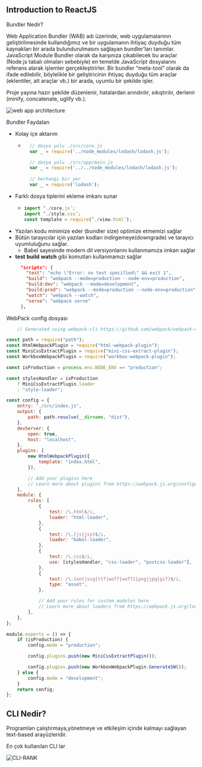 ## Introduction to ReactJS

Bundler Nedir?

Web Application Bundler (WAB) adı üzerinde, web uygulamalarının geliştirilmesinde kullandığımız ve bir uygulamanın ihtiyaç duyduğu tüm kaynakları bir arada bulundurulmasını sağlayan bundler’ları tanımlar. JavaScript Module Bundler olarak da karşınıza çıkabilecek bu araçlar (Node.js tabalı olmaları sebebiyle) en temelde JavaScript dosyalarını referans alarak işlemler gerçekleştirirler. Bir bundler “meta-tool” olarak da ifade edilebilir, böylelikle bir geliştiricinin ihtiyaç duyduğu tüm araçlar (eklentiler, alt araçlar vb.) bir arada, uyumlu bir şekilde işler.

Proje yayına hazır şekilde düzenlenir, hatalardan arındırılır, sıkıştırılır, derlenir (minify, concatenate, uglify vb.).

![web app architecture](https://ceaksan.com/tr/web-application-module-bundler-nedir/web-app-mimarisi.jpg)


Bundler Faydaları
* Kolay içe aktarım
    * ```js
        // dosya yolu ./src/core.js 
        var _ = require('../node_modules/lodash/lodash.js');

        // dosya yolu ./src/app/main.js
        var _ = require('../../node_modules/lodash/lodash.js'); 
        
        // herhangi bir yer
        var _ = require('lodash');
      ```
* Farklı dosya tiplerini ekleme imkanı sunar
    * ```js
      import ‘./core.js’;
      import ‘./style.css’;
      const template = require(‘./view.html’);
      ```
* Yazılan kodu minimize eder (bundler size) optimize etmemizi sağlar
* Bütün tarayıcılar için yazılan kodları indirgemeye(downgrade) ve tarayıcı uyumluluğunu sağlar.
    * Babel sayesinde modern dil versiyonlarını kullanmamıza imkan sağlar
* **test** **build** **watch** gibi komutları kullanmamızı sağlar
  ```json
    "scripts": {
      "test": "echo \"Error: no test specified\" && exit 1",
      "build": "webpack --mode=production --node-env=production",
      "build:dev": "webpack --mode=development",
      "build:prod": "webpack --mode=production --node-env=production",
      "watch": "webpack --watch",
      "serve": "webpack serve"
    },
  ```

WebPack config dosyası
```js
    // Generated using webpack-cli https://github.com/webpack/webpack-cli

const path = require("path");
const HtmlWebpackPlugin = require("html-webpack-plugin");
const MiniCssExtractPlugin = require("mini-css-extract-plugin");
const WorkboxWebpackPlugin = require("workbox-webpack-plugin");

const isProduction = process.env.NODE_ENV == "production";

const stylesHandler = isProduction
	? MiniCssExtractPlugin.loader
	: "style-loader";

const config = {
	entry: "./src/index.js",
	output: {
		path: path.resolve(__dirname, "dist"),
	},
	devServer: {
		open: true,
		host: "localhost",
	},
	plugins: [
		new HtmlWebpackPlugin({
			template: "index.html",
		}),

		// Add your plugins here
		// Learn more about plugins from https://webpack.js.org/configuration/plugins/
	],
	module: {
		rules: [
			{
				test: /\.html$/i,
				loader: "html-loader",
			},
			{
				test: /\.(js|jsx)$/i,
				loader: "babel-loader",
			},
			{
				test: /\.css$/i,
				use: [stylesHandler, "css-loader", "postcss-loader"],
			},
			{
				test: /\.(eot|svg|ttf|woff|woff2|png|jpg|gif)$/i,
				type: "asset",
			},

			// Add your rules for custom modules here
			// Learn more about loaders from https://webpack.js.org/loaders/
		],
	},
};

module.exports = () => {
	if (isProduction) {
		config.mode = "production";

		config.plugins.push(new MiniCssExtractPlugin());

		config.plugins.push(new WorkboxWebpackPlugin.GenerateSW());
	} else {
		config.mode = "development";
	}
	return config;
};
```

## CLI Nedir?

Programları çalıştırmaya,yönetmeye ve etkileşim içinde kalmayı sağlayan text-based arayüzleridir.

En çok kullanılan CLI lar

![CLI-RANK](https://miro.medium.com/v2/resize:fit:720/format:webp/1*8qh2O6sg9qIYWsEXH9HRXA.png)
